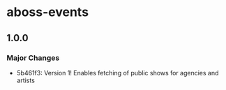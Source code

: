 # aboss-events

## 1.0.0

### Major Changes

- 5b461f3: Version 1! Enables fetching of public shows for agencies and artists
